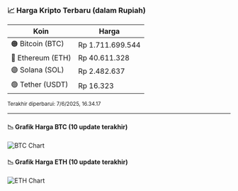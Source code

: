 

<!-- HARGA_KRIPTO -->
### 📈 Harga Kripto Terbaru (dalam Rupiah)

| Koin     | Harga         |
|----------|---------------|
| 🟠 Bitcoin (BTC)   | Rp 1.711.699.544 |
| 🔵 Ethereum (ETH)  | Rp 40.611.328 |
| 🟣 Solana (SOL)    | Rp 2.482.637 |
| 🟢 Tether (USDT)   | Rp 16.323 |

<sub>Terakhir diperbarui: 7/6/2025, 16.34.17</sub>

---

#### 📉 Grafik Harga BTC (10 update terakhir)
![BTC Chart](https://quickchart.io/chart?c=%7B%22type%22%3A%22line%22%2C%22data%22%3A%7B%22labels%22%3A%5B%2206%3A55%3A48%22%2C%2207%3A19%3A53%22%2C%2207%3A32%3A06%22%2C%2207%3A43%3A07%22%2C%2207%3A54%3A23%22%2C%2208%3A22%3A29%22%2C%2208%3A42%3A36%22%2C%2208%3A54%3A13%22%2C%2209%3A17%3A57%22%2C%2209%3A34%3A17%22%5D%2C%22datasets%22%3A%5B%7B%22label%22%3A%22Bitcoin%22%2C%22data%22%3A%5B1714871383%2C1714837020%2C1713983937%2C1713496615%2C1712365554%2C1711357587%2C1711482324%2C1710939463%2C1711157774%2C1711699544%5D%2C%22fill%22%3Afalse%2C%22borderColor%22%3A%22blue%22%2C%22tension%22%3A0.1%7D%5D%7D%7D)

#### 📉 Grafik Harga ETH (10 update terakhir)
![ETH Chart](https://quickchart.io/chart?c=%7B%22type%22%3A%22line%22%2C%22data%22%3A%7B%22labels%22%3A%5B%2206%3A55%3A48%22%2C%2207%3A19%3A53%22%2C%2207%3A32%3A06%22%2C%2207%3A43%3A07%22%2C%2207%3A54%3A23%22%2C%2208%3A22%3A29%22%2C%2208%3A42%3A36%22%2C%2208%3A54%3A13%22%2C%2209%3A17%3A57%22%2C%2209%3A34%3A17%22%5D%2C%22datasets%22%3A%5B%7B%22label%22%3A%22Ethereum%22%2C%22data%22%3A%5B40649694%2C40682060%2C40691745%2C40706250%2C40675261%2C40634322%2C40609350%2C40597984%2C40586667%2C40611328%5D%2C%22fill%22%3Afalse%2C%22borderColor%22%3A%22blue%22%2C%22tension%22%3A0.1%7D%5D%7D%7D)

<!-- /HARGA_KRIPTO -->